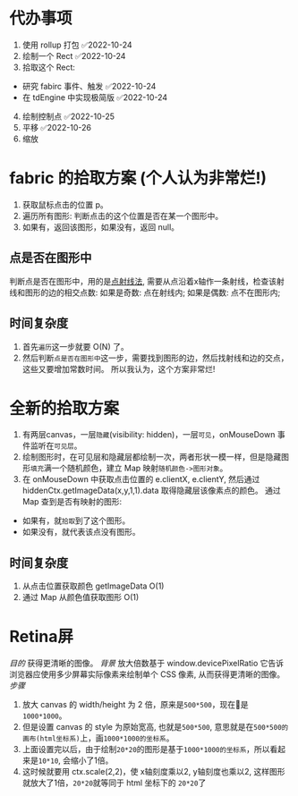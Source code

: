 # 代办事项
1. 使用 rollup 打包  ✅2022-10-24
2. 绘制一个 Rect  ✅2022-10-24
3. 拾取这个 Rect:
  * 研究 fabirc 事件、触发 ✅2022-10-24
  * 在 tdEngine 中实现极简版 ✅2022-10-24
4. 绘制控制点  ✅2022-10-25
5. 平移 ✅2022-10-26
6. 缩放 


# fabric 的拾取方案 (个人认为非常烂!)
1. 获取鼠标点击的位置 p。
2. 遍历所有图形: 判断点击的这个位置是否在某一个图形中。
3. 如果有，返回该图形，如果没有，返回 null。
## 点是否在图形中
判断点是否在图形中，用的是[点射线法](https://juejin.cn/post/6844903834179878925),
需要从点沿着x轴作一条射线，检查该射线和图形的边的相交点数:
  如果是奇数: 点在射线内;
  如果是偶数: 点不在图形内;
## 时间复杂度
1. 首先`遍历`这一步就要 O(N) 了。
2. 然后判断`点是否在图形中`这一步，需要找到图形的边，然后找射线和边的交点，这些又要增加常数时间。
所以我认为，这个方案非常烂!


# 全新的拾取方案
1. 有两层canvas，一层`隐藏`(visibility: hidden)，一层`可见`，onMouseDown 事件监听在`可见层`。
2. 绘制图形时，在可见层和隐藏层都绘制一次，两者形状一模一样，但是隐藏图形`填充`满一个随机颜色，建立 Map 映射`随机颜色->图形对象`。
3. 在 onMouseDown 中获取点击位置的 e.clientX, e.clientY, 然后通过 hiddenCtx.getImageData(x,y,1,1).data 取得隐藏层该像素点的颜色。
通过 Map 查到是否有映射的图形:
  * 如果有，就`拾取`到了这个图形。
  * 如果没有，就代表该点没有图形。
## 时间复杂度
1. 从点击位置获取颜色 getImageData O(1)
2. 通过 Map 从颜色值获取图形 O(1)


# Retina屏
*目的*
获得更清晰的图像。
*背景*
放大倍数基于 window.devicePixelRatio 它告诉浏览器应使用多少屏幕实际像素来绘制单个 CSS 像素, 从而获得更清晰的图像。
*步骤*
1. 放大 canvas 的 width/height 为 2 倍，原来是`500*500`，现在是`1000*1000`。
2. 但是设置 canvas 的 style 为原始宽高, 也就是`500*500`, 意思就是在`500*500的画布(html坐标系)`上，画`1000*1000的坐标系`。
3. 上面设置完以后，由于绘制`20*20`的图形是基于`1000*1000的坐标系`，所以看起来是`10*10`, 会缩小了1倍。
4. 这时候就要用 ctx.scale(2,2)，使 x轴刻度乘以2, y轴刻度也乘以2, 这样图形就放大了1倍，`20*20`就等同于 html 坐标下的 `20*20`了


